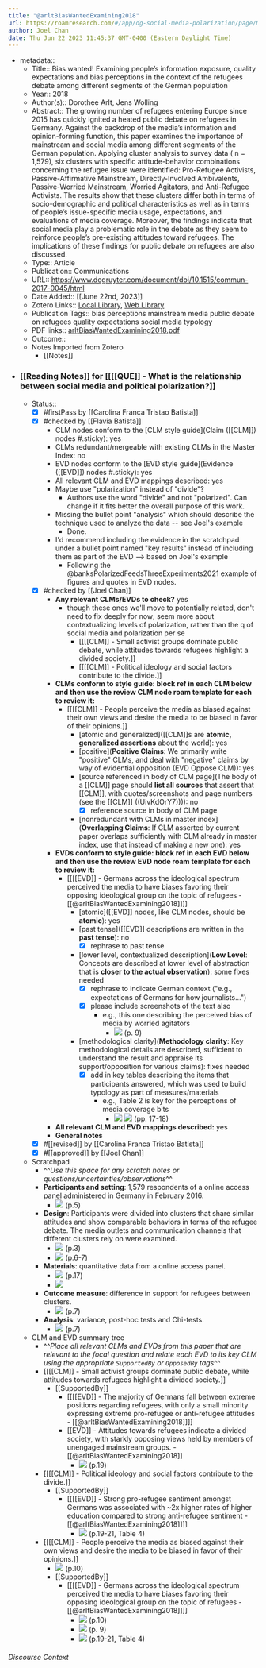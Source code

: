 ```yaml
---
title: "@arltBiasWantedExamining2018"
url: https://roamresearch.com/#/app/dg-social-media-polarization/page/MzjPozxMf
author: Joel Chan
date: Thu Jun 22 2023 11:45:37 GMT-0400 (Eastern Daylight Time)
---
```


- metadata::
    - Title:: Bias wanted! Examining people’s information exposure, quality expectations and bias perceptions in the context of the refugees debate among different segments of the German population
    - Year:: 2018
    - Author(s):: Dorothee Arlt, Jens Wolling
    - Abstract:: The growing number of refugees entering Europe since 2015 has quickly ignited a heated public debate on refugees in Germany. Against the backdrop of the media’s information and opinion-forming function, this paper examines the importance of mainstream and social media among different segments of the German population. Applying cluster analysis to survey data ( n = 1,579), six clusters with specific attitude-behavior combinations concerning the refugee issue were identified: Pro-Refugee Activists, Passive-Affirmative Mainstream, Directly-Involved Ambivalents, Passive-Worried Mainstream, Worried Agitators, and Anti-Refugee Activists. The results show that these clusters differ both in terms of socio-demographic and political characteristics as well as in terms of people’s issue-specific media usage, expectations, and evaluations of media coverage. Moreover, the findings indicate that social media play a problematic role in the debate as they seem to reinforce people’s pre-existing attitudes toward refugees. The implications of these findings for public debate on refugees are also discussed.
    - Type:: Article
    - Publication:: Communications
    - URL:: https://www.degruyter.com/document/doi/10.1515/commun-2017-0045/html
    - Date Added:: [[June 22nd, 2023]]
    - Zotero Links:: [Local Library](zotero://select/groups/4985507/items/QZBYRLT4), [Web Library](https://www.zotero.org/groups/4985507/items/QZBYRLT4)
    - Publication Tags:: bias perceptions mainstream media public debate on refugees quality expectations social media typology
    - PDF links:: [arltBiasWantedExamining2018.pdf](zotero://open-pdf/groups/4985507/items/23IL6MUQ)
    - Outcome::
    - Notes Imported from Zotero
        - [[Notes]]
- ### [[Reading Notes]] for [[[[QUE]] - What is the relationship between social media and political polarization?]]
    - Status::
        - [x] #firstPass by [[Carolina Franca Tristao Batista]]
        - [x] #checked by [[Flavia Batista]]
            - CLM nodes conform to the [CLM style guide](Claim ([[CLM]]) nodes #.sticky): yes
            - CLMs redundant/mergeable with existing CLMs in the Master Index: no
            - EVD nodes conform to the [EVD style guide](Evidence ([[EVD]]) nodes #.sticky): yes
            - All relevant CLM and EVD mappings described: yes
            - Maybe use "polarization" instead of "divide"?
                - Authors use the word "divide" and not "polarized". Can change if it fits better the overall purpose of this work.
            - Missing the bullet point "analysis" which should describe the technique used to analyze the data -- see Joel's example
                - Done.
            - I'd recommend including the evidence in the scratchpad under a bullet point named "key results" instead of including them as part of the EVD --> based on Joel's example
                - Following the @banksPolarizedFeedsThreeExperiments2021 example of figures and quotes in EVD nodes.
        - [x] #checked by [[Joel Chan]]
            - **Any relevant CLMs/EVDs to check?** yes
                - though these ones we'll move to potentially related, don't need to fix deeply for now; seem more about contextualizing levels of polarization, rather than the q of social media and polarization per se
                    - [[[[CLM]] - Small activist groups dominate public debate, while attitudes towards refugees highlight a divided society.]]
                    - [[[[CLM]] - Political ideology and social factors contribute to the divide.]]
            - **CLMs conform to style guide: block ref in each CLM below and then use the review CLM node roam template for each to review it:**
                - [[[[CLM]] - People perceive the media as biased against their own views and desire the media to be biased in favor of their opinions.]]
                    - [atomic and generalized]([[CLM]]s are **atomic, generalized assertions** about the world): yes
                    - [positive](**Positive Claims**: We primarily write "positive" CLMs, and deal with "negative" claims by way of evidential opposition (EVD Oppose CLM)): yes
                    - [source referenced in body of CLM page](The body of a [[CLM]] page should **list all sources** that assert that [[CLM]], with quotes/screenshots and page numbers (see the [[CLM]] ((UivKdOrY7)))): no
                        - [x] reference source in body of CLM page
                    - [nonredundant with CLMs in master index](**Overlapping Claims**: If CLM asserted by current paper overlaps sufficiently with CLM already in master index, use that instead of making a new one): yes
            - **EVDs conform to style guide: block ref in each EVD below and then use the review EVD node roam template for each to review it:**
                - [[[[EVD]] - Germans across the ideological spectrum perceived the media to have biases favoring their opposing ideological group on the topic of refugees - [[@arltBiasWantedExamining2018]]]]
                    - [atomic]([[EVD]] nodes, like CLM nodes, should be **atomic**): yes
                    - [past tense]([[EVD]] descriptions are written in the **past tense**): no
                        - [x] rephrase to past tense
                    - [lower level, contextualized description](**Low Level**: Concepts are described at lower level of abstraction that is **closer to the actual observation**): some fixes needed
                        - [x] rephrase to indicate German context ("e.g., expectations of Germans for how journalists...")
                        - [x] please include screenshots of the text also
                            - e.g., this one describing the perceived bias of media by worried agitators
                                - ![](https://firebasestorage.googleapis.com/v0/b/firescript-577a2.appspot.com/o/imgs%2Fapp%2Fdg-social-media-polarization%2FGF0a_T4WRl.34.43%402x.png?alt=media&token=cea9cc6d-9a7d-41a4-bc7e-8235020207f5) (p. 9)
                    - [methodological clarity](**Methodology clarity**: Key methodological details are described, sufficient to understand the result and appraise its support/opposition for various claims): fixes needed
                        - [x] add in key tables describing the items that participants answered, which was used to build typology as part of measures/materials
                            - e.g., Table 2 is key for the perceptions of media coverage bits
                                - ![](https://firebasestorage.googleapis.com/v0/b/firescript-577a2.appspot.com/o/imgs%2Fapp%2Fdg-social-media-polarization%2F1rbuKSnE7W.41.23%402x.png?alt=media&token=c7b8179c-b383-48b5-98ab-0ede7867d92b)
![](https://firebasestorage.googleapis.com/v0/b/firescript-577a2.appspot.com/o/imgs%2Fapp%2Fdg-social-media-polarization%2FpvuHOHqbFk.41.38%402x.png?alt=media&token=f1e6d0a4-3f7d-4cc4-8f11-f63b9a34fdaf) (pp. 17-18)
            - **All relevant CLM and EVD mappings described:** yes
            - **General notes**
        - [x] #[[revised]] by [[Carolina Franca Tristao Batista]]
        - [x] #[[approved]] by [[Joel Chan]]
    - Scratchpad
        - ^^_Use this space for any scratch notes or questions/uncertainties/observations_^^
        - **Participants and setting**: 1,579 respondents of a online access panel administered in Germany in February 2016.
            - ![](https://firebasestorage.googleapis.com/v0/b/firescript-577a2.appspot.com/o/imgs%2Fapp%2Fdg-social-media-polarization%2FIpOOJPDN7l.png?alt=media&token=25f1f686-7788-4e2d-aa3f-22b700d55846) (p.5)
        - **Design**: Participants were divided into clusters that share similar attitudes and show comparable behaviors in terms of the refugee debate. The media outlets and communication channels that different clusters rely on were examined.
            - ![](https://firebasestorage.googleapis.com/v0/b/firescript-577a2.appspot.com/o/imgs%2Fapp%2Fdg-social-media-polarization%2FPkhSUSTFR3.png?alt=media&token=bb32daf6-ee4b-4ebf-8153-e56c9056e2bc) (p.3)
            - ![](https://firebasestorage.googleapis.com/v0/b/firescript-577a2.appspot.com/o/imgs%2Fapp%2Fdg-social-media-polarization%2Ff7zCA2u72M.png?alt=media&token=ede6bba7-a486-4240-8693-8b08f5fe7112) (p.6-7)
        - **Materials**: quantitative data from a online access panel.
            - ![](https://firebasestorage.googleapis.com/v0/b/firescript-577a2.appspot.com/o/imgs%2Fapp%2Fdg-social-media-polarization%2F9SG4Q2EBj9.45.55%20PM.png?alt=media&token=d1462ceb-493b-442b-85ab-df008f0eb224) (p.17)
            - ![](https://firebasestorage.googleapis.com/v0/b/firescript-577a2.appspot.com/o/imgs%2Fapp%2Fdg-social-media-polarization%2Fx6AGlnXSDT.png?alt=media&token=8e45a8ab-9a7d-4ece-b60c-0663997e952a)
        - **Outcome measure**: difference in support for refugees between clusters.
            - ![](https://firebasestorage.googleapis.com/v0/b/firescript-577a2.appspot.com/o/imgs%2Fapp%2Fdg-social-media-polarization%2Fs0RgSF-lho.png?alt=media&token=e925358d-4b35-4605-b369-7e4336d2d452) (p.7)
        - **Analysis**: variance, post-hoc tests and Chi-tests.
            - ![](https://firebasestorage.googleapis.com/v0/b/firescript-577a2.appspot.com/o/imgs%2Fapp%2Fdg-social-media-polarization%2Fs0RgSF-lho.png?alt=media&token=e925358d-4b35-4605-b369-7e4336d2d452) (p.7)
    - CLM and EVD summary tree
        - ^^_Place all relevant CLMs and EVDs from this paper that are relevant to the focal question and relate each EVD to its key CLM using the appropriate `SupportedBy` or `OpposedBy` tags_^^
        - [[[[CLM]] - Small activist groups dominate public debate, while attitudes towards refugees highlight a divided society.]]
            - [[SupportedBy]]
                - [[[[EVD]] - The majority of Germans fall between extreme positions regarding refugees, with only a small minority expressing extreme pro-refugee or anti-refugee attitudes - [[@arltBiasWantedExamining2018]]]]
                - [[EVD]] - Attitudes towards refugees indicate a divided society, with starkly opposing views held by members of unengaged mainstream groups. - [[@arltBiasWantedExamining2018]]
                    - ![](https://firebasestorage.googleapis.com/v0/b/firescript-577a2.appspot.com/o/imgs%2Fapp%2Fdg-social-media-polarization%2FVZwDapOayn.36.11%20PM.png?alt=media&token=365a0212-fdf7-4452-8d84-73f8f8aa2d57) (p.19)
        - [[[[CLM]] - Political ideology and social factors contribute to the divide.]]
            - [[SupportedBy]]
                - [[[[EVD]] - Strong pro-refugee sentiment amongst Germans was associated with ~2x higher rates of higher education compared to strong anti-refugee sentiment - [[@arltBiasWantedExamining2018]]]]
                    - ![](https://firebasestorage.googleapis.com/v0/b/firescript-577a2.appspot.com/o/imgs%2Fapp%2Fdg-social-media-polarization%2FK23xnOAjYa.png?alt=media&token=48f25a92-cf0d-4930-9439-d1e84fba03c1) (p.19-21, Table 4)
        - [[[[CLM]] - People perceive the media as biased against their own views and desire the media to be biased in favor of their opinions.]]
            - ![](https://firebasestorage.googleapis.com/v0/b/firescript-577a2.appspot.com/o/imgs%2Fapp%2Fdg-social-media-polarization%2FYytcsWVPGn.38.02%20PM.png?alt=media&token=9838058c-989c-4dbf-978e-323baa9aafc7) (p.10)
            - [[SupportedBy]]
                - [[[[EVD]] - Germans across the ideological spectrum perceived the media to have biases favoring their opposing ideological group on the topic of refugees - [[@arltBiasWantedExamining2018]]]]
                    - ![](https://firebasestorage.googleapis.com/v0/b/firescript-577a2.appspot.com/o/imgs%2Fapp%2Fdg-social-media-polarization%2FEy3Ikg4Oaj.43.20%20PM.png?alt=media&token=e157f507-20fe-4569-9172-e68d3ed6f49c) (p.10)
                    - ![](https://firebasestorage.googleapis.com/v0/b/firescript-577a2.appspot.com/o/imgs%2Fapp%2Fdg-social-media-polarization%2FGF0a_T4WRl.34.43%402x.png?alt=media&token=cea9cc6d-9a7d-41a4-bc7e-8235020207f5) (p. 9)
                    - ![](https://firebasestorage.googleapis.com/v0/b/firescript-577a2.appspot.com/o/imgs%2Fapp%2Fdg-social-media-polarization%2F6dIPdD0aFL.png?alt=media&token=a52fbbe6-18fc-46c9-a414-c75e8d333710) (p.19-21, Table 4)

###### Discourse Context



